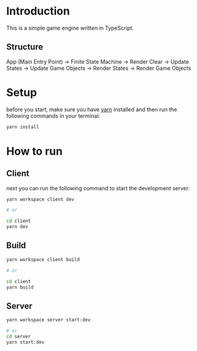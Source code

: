 # Introduction

This is a simple game engine written in TypeScript.

## Structure

App (Main Entry Point) -> Finite State Machine -> Render Clear -> Update States -> Update Game Objects -> Render States -> Render Game Objects

# Setup

before you start, make sure you have [yarn](https://yarnpkg.com/) installed and then run the following commands in your terminal:

```sh
yarn install
```

# How to run

## Client

next you can run the following command to start the development server:

```sh
yarn workspace client dev

# or

cd client
yarn dev
```

## Build

```sh
yarn workspace client build

# or

cd client
yarn build
```

## Server

```sh
yarn workspace server start:dev

# or
cd server
yarn start:dev
```
